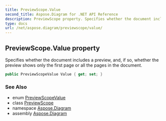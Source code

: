 ```yaml
---
title: PreviewScope.Value
second_title: Aspose.Diagram for .NET API Reference
description: PreviewScope property. Specifies whether the document includes a preview and if so whether the preview shows only the first page or all the pages in the document
type: docs
url: /net/aspose.diagram/previewscope/value/
---
```

## PreviewScope.Value property

Specifies whether the document includes a preview, and, if so, whether the preview shows only the first page or all the pages in the document.

```csharp
public PreviewScopeValue Value { get; set; }
```

### See Also

* enum [PreviewScopeValue](../../previewscopevalue/)
* class [PreviewScope](../)
* namespace [Aspose.Diagram](../../previewscope/)
* assembly [Aspose.Diagram](../../../)


